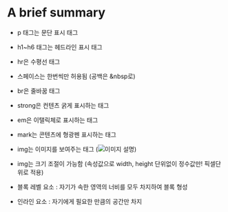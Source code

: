 <h1> A brief summary</h1>


- p 태그는 문단 표시 태그

- h1~h6 태그는 헤드라인 표시 태그

- hr은 수평선 태그

- 스페이스는 한번씩만 허용됨 (공백은 &nbsp로)

- br은 줄바꿈 태그

- strong은 컨텐츠 굵게 표시하는 태그

- em은 이탤릭체로 표시하는 태그

- mark는 콘텐츠에 형광펜 표시하는 태그

- img는 이미지를 보여주는 태그 (<img src="표시할 이미지파일" alt="이미지 설명" />)

- img는 크기 조절이 가능함 (속성값으로 width, height 단위없이 정수값만! 픽셀단위로 적용)

- 블록 레벨 요소 : 자기가 속한 영역의 너비를 모두 차지하여 블록 형성

- 인라인 요소 : 자기에게 필요한 만큼의 공간만 차지

